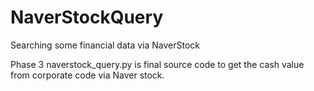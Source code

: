 # NaverStockQuery
Searching some financial data via NaverStock



Phase 3
naverstock_query.py is final source code to get the cash value from corporate code via Naver stock.

